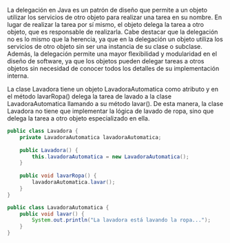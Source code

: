  La delegación en Java es un patrón de diseño que permite a un objeto utilizar los servicios de otro objeto para realizar una tarea en su nombre. En lugar de realizar la tarea por sí mismo, el objeto delega la tarea a otro objeto, que es responsable de realizarla. Cabe destacar que la delegación no es lo mismo que la herencia, ya que en la delegación un objeto utiliza los servicios de otro objeto sin ser una instancia de su clase o subclase. Además, la delegación permite una mayor flexibilidad y modularidad en el diseño de software, ya que los objetos pueden delegar tareas a otros objetos sin necesidad de conocer todos los detalles de su implementación interna.

La clase Lavadora tiene un objeto LavadoraAutomatica como atributo y en el método lavarRopa() delega la tarea de lavado a la clase LavadoraAutomatica llamando a su método lavar(). De esta manera, la clase Lavadora no tiene que implementar la lógica de lavado de ropa, sino que delega la tarea a otro objeto especializado en ella.

```java
public class Lavadora {
    private LavadoraAutomatica lavadoraAutomatica;
    
    public Lavadora() {
        this.lavadoraAutomatica = new LavadoraAutomatica();
    }
    
    public void lavarRopa() {
        lavadoraAutomatica.lavar();
    }
}

public class LavadoraAutomatica {
    public void lavar() {
        System.out.println("La lavadora está lavando la ropa...");
    }
}
```

